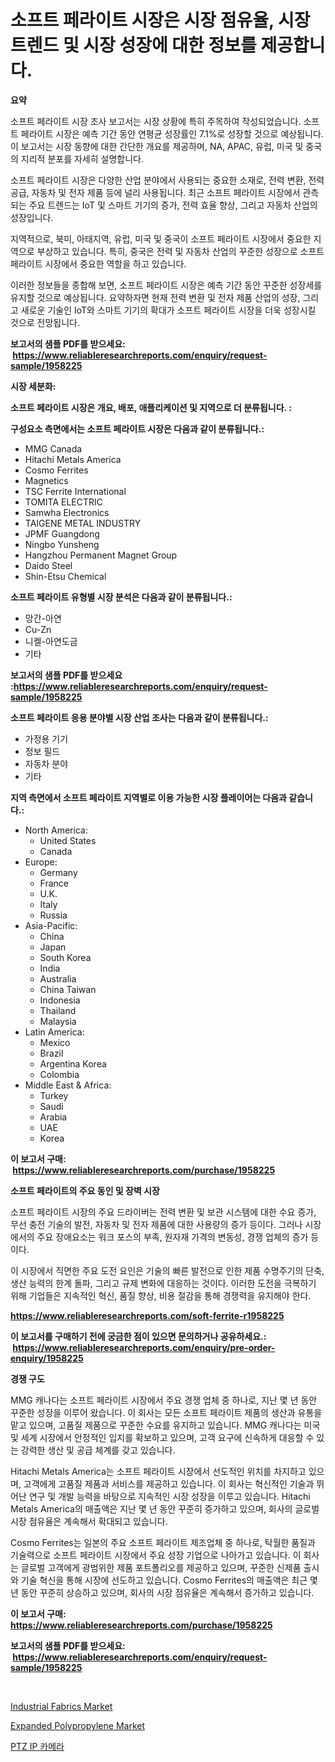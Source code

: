 <p><h1>소프트 페라이트 시장은 시장 점유율, 시장 트렌드 및 시장 성장에 대한 정보를 제공합니다.</h1></p><p><strong>요약</strong></p>
<p><p>소프트 페라이트 시장 조사 보고서는 시장 상황에 특히 주목하여 작성되었습니다. 소프트 페라이트 시장은 예측 기간 동안 연평균 성장률인 7.1%로 성장할 것으로 예상됩니다. 이 보고서는 시장 동향에 대한 간단한 개요를 제공하며, NA, APAC, 유럽, 미국 및 중국의 지리적 분포를 자세히 설명합니다.</p><p>소프트 페라이트 시장은 다양한 산업 분야에서 사용되는 중요한 소재로, 전력 변환, 전력 공급, 자동차 및 전자 제품 등에 널리 사용됩니다. 최근 소프트 페라이트 시장에서 관측되는 주요 트렌드는 IoT 및 스마트 기기의 증가, 전력 효율 향상, 그리고 자동차 산업의 성장입니다.</p><p>지역적으로, 북미, 아태지역, 유럽, 미국 및 중국이 소프트 페라이트 시장에서 중요한 지역으로 부상하고 있습니다. 특히, 중국은 전력 및 자동차 산업의 꾸준한 성장으로 소프트 페라이트 시장에서 중요한 역할을 하고 있습니다.</p><p>이러한 정보들을 종합해 보면, 소프트 페라이트 시장은 예측 기간 동안 꾸준한 성장세를 유지할 것으로 예상됩니다. 요약하자면 현재 전력 변환 및 전자 제품 산업의 성장, 그리고 새로운 기술인 IoT와 스마트 기기의 확대가 소프트 페라이트 시장을 더욱 성장시킬 것으로 전망됩니다.</p></p>
<p><strong>보고서의 샘플 PDF를 받으세요: &nbsp;<a href="https://www.reliableresearchreports.com/enquiry/request-sample/1958225">https://www.reliableresearchreports.com/enquiry/request-sample/1958225</a></strong></p>
<p><strong>시장 세분화:</strong></p>
<p><strong> 소프트 페라이트 시장은 개요, 배포, 애플리케이션 및 지역으로 더 분류됩니다. :</strong></p>
<p><strong>구성요소 측면에서는 소프트 페라이트 시장은 다음과 같이 분류됩니다.:</strong></p>
<p><ul><li>MMG Canada</li><li>Hitachi Metals America</li><li>Cosmo Ferrites</li><li>Magnetics</li><li>TSC Ferrite International</li><li>TOMITA ELECTRIC</li><li>Samwha Electronics</li><li>TAIGENE METAL INDUSTRY</li><li>JPMF Guangdong</li><li>Ningbo Yunsheng</li><li>Hangzhou Permanent Magnet Group</li><li>Daido Steel</li><li>Shin-Etsu Chemical</li></ul></p>
<p><strong> 소프트 페라이트 유형별 시장 분석은 다음과 같이 분류됩니다.:</strong></p>
<p><ul><li>망간-아연</li><li>Cu-Zn</li><li>니켈-아연도금</li><li>기타</li></ul></p>
<p><strong>보고서의 샘플 PDF를 받으세요 :<a href="https://www.reliableresearchreports.com/enquiry/request-sample/1958225">https://www.reliableresearchreports.com/enquiry/request-sample/1958225</a></strong></p>
<p><strong> 소프트 페라이트 응용 분야별 시장 산업 조사는 다음과 같이 분류됩니다.:</strong></p>
<p><ul><li>가정용 기기</li><li>정보 필드</li><li>자동차 분야</li><li>기타</li></ul></p>
<p><strong>지역 측면에서 소프트 페라이트 지역별로 이용 가능한 시장 플레이어는 다음과 같습니다.:</strong></p>
<p><ul>
    <li>
        North America:
        <ul>
            <li>United States</li>
            <li>Canada</li>
        </ul>
    </li>
    <li>
        Europe:
        <ul>
            <li>Germany</li>
            <li>France</li>
            <li>U.K.</li>
            <li>Italy</li>
            <li>Russia</li>
        </ul>
    </li>
    <li>
        Asia-Pacific:
        <ul>
            <li>China</li>
            <li>Japan</li>
            <li>South Korea</li>
            <li>India</li>
            <li>Australia</li>
            <li>China Taiwan</li>
            <li>Indonesia</li>
            <li>Thailand</li>
            <li>Malaysia</li>
        </ul>
    </li>
    <li>
        Latin America:
        <ul>
            <li>Mexico</li>
            <li>Brazil</li>
            <li>Argentina Korea</li>
            <li>Colombia</li>
        </ul>
    </li>
    <li>
        Middle East & Africa:
        <ul>
            <li>Turkey</li>
            <li>Saudi</li>
            <li>Arabia</li>
            <li>UAE</li>
            <li>Korea</li>
        </ul>
    </li>
    </ul></p>
<p><strong>이 보고서 구매: &nbsp;<a href="https://www.reliableresearchreports.com/purchase/1958225">https://www.reliableresearchreports.com/purchase/1958225</a></strong></p>
<p><strong>소프트 페라이트의 주요 동인 및 장벽 시장</strong></p>
<p><p>소프트 페라이트 시장의 주요 드라이버는 전력 변환 및 보관 시스템에 대한 수요 증가, 무선 충전 기술의 발전, 자동차 및 전자 제품에 대한 사용량의 증가 등이다. 그러나 시장에서의 주요 장애요소는 워크 포스의 부족, 원자재 가격의 변동성, 경쟁 업체의 증가 등이다.</p><p>이 시장에서 직면한 주요 도전 요인은 기술의 빠른 발전으로 인한 제품 수명주기의 단축, 생산 능력의 한계 돌파, 그리고 규제 변화에 대응하는 것이다. 이러한 도전을 극복하기 위해 기업들은 지속적인 혁신, 품질 향상, 비용 절감을 통해 경쟁력을 유지해야 한다.</p></p>
<p><strong><a href="https://www.reliableresearchreports.com/soft-ferrite-r1958225">https://www.reliableresearchreports.com/soft-ferrite-r1958225</a></strong></p>
<p><strong>이 보고서를 구매하기 전에 궁금한 점이 있으면 문의하거나 공유하세요.: &nbsp;<a href="https://www.reliableresearchreports.com/enquiry/pre-order-enquiry/1958225">https://www.reliableresearchreports.com/enquiry/pre-order-enquiry/1958225</a></strong></p>
<p><strong>경쟁 구도</strong></p>
<p><p>MMG 캐나다는 소프트 페라이트 시장에서 주요 경쟁 업체 중 하나로, 지난 몇 년 동안 꾸준한 성장을 이루어 왔습니다. 이 회사는 모든 소프트 페라이트 제품의 생산과 유통을 맡고 있으며, 고품질 제품으로 꾸준한 수요를 유지하고 있습니다. MMG 캐나다는 미국 및 세계 시장에서 안정적인 입지를 확보하고 있으며, 고객 요구에 신속하게 대응할 수 있는 강력한 생산 및 공급 체계를 갖고 있습니다.</p><p>Hitachi Metals America는 소프트 페라이트 시장에서 선도적인 위치를 차지하고 있으며, 고객에게 고품질 제품과 서비스를 제공하고 있습니다. 이 회사는 혁신적인 기술과 뛰어난 연구 및 개발 능력을 바탕으로 지속적인 시장 성장을 이루고 있습니다. Hitachi Metals America의 매출액은 지난 몇 년 동안 꾸준히 증가하고 있으며, 회사의 글로벌 시장 점유율은 계속해서 확대되고 있습니다.</p><p>Cosmo Ferrites는 일본의 주요 소프트 페라이트 제조업체 중 하나로, 탁월한 품질과 기술력으로 소프트 페라이트 시장에서 주요 성장 기업으로 나아가고 있습니다. 이 회사는 글로벌 고객에게 광범위한 제품 포트폴리오를 제공하고 있으며, 꾸준한 신제품 출시와 기술 혁신을 통해 시장에 선도하고 있습니다. Cosmo Ferrites의 매출액은 최근 몇 년 동안 꾸준히 상승하고 있으며, 회사의 시장 점유율은 계속해서 증가하고 있습니다.</p></p>
<p><strong>이 보고서 구매: &nbsp; <a href="https://www.reliableresearchreports.com/purchase/1958225">https://www.reliableresearchreports.com/purchase/1958225</a></strong></p>
<p><strong>보고서의 샘플 PDF를 받으세요: &nbsp;<a href="https://www.reliableresearchreports.com/enquiry/request-sample/1958225">https://www.reliableresearchreports.com/enquiry/request-sample/1958225</a></strong><strong></strong></p>
<p>&nbsp;</p>
<p><p><a href="https://www.linkedin.com/pulse/industrial-fabrics-market-research-report-provides-thorough-industry-bd4ec?trackingId=ktVeJ5PdSww7NRmvilrp0Q%3D%3D">Industrial Fabrics Market</a></p><p><a href="https://www.linkedin.com/pulse/expanded-polypropylene-market-size-examines-its-scope-primary-v3wwc?trackingId=yVhu%2FDDuqKhaJav6PUCf2g%3D%3D">Expanded Polypropylene Market</a></p><p><a href="https://github.com/crfsywufhm81415/Market-Research-Report-List-1/blob/main/500832923991.md">PTZ IP 카메라</a></p></p>